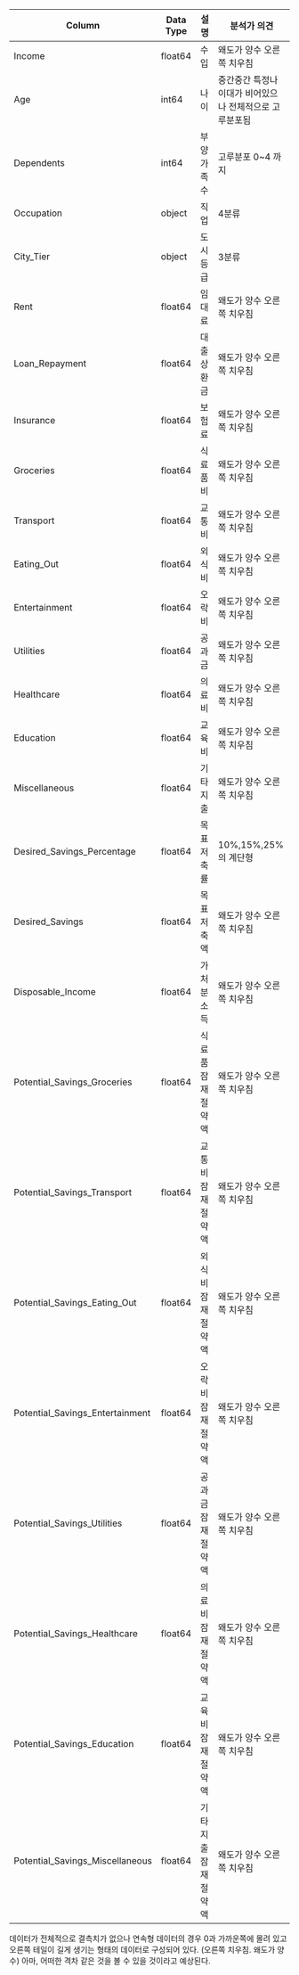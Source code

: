 | Column | Data Type | 설명 | 분석가 의견 |
|--------|-----------|------|------------|
| Income | float64 | 수입 | 왜도가 양수 오른쪽 치우침 |
| Age | int64 | 나이 | 중간중간 특정나이대가 비어있으나 전체적으로 고루분포됨 |
| Dependents | int64 | 부양가족 수 | 고루분포 0~4 까지|
| Occupation | object | 직업 | 4분류 |
| City_Tier | object | 도시 등급 | 3분류 |
| Rent | float64 | 임대료 |  왜도가 양수 오른쪽 치우침 |
| Loan_Repayment | float64 | 대출 상환금 |  왜도가 양수 오른쪽 치우침 |
| Insurance | float64 | 보험료 |  왜도가 양수 오른쪽 치우침 |
| Groceries | float64 | 식료품비 |  왜도가 양수 오른쪽 치우침 |
| Transport | float64 | 교통비 |  왜도가 양수 오른쪽 치우침 |
| Eating_Out | float64 | 외식비 |  왜도가 양수 오른쪽 치우침 |
| Entertainment | float64 | 오락비 |  왜도가 양수 오른쪽 치우침 |
| Utilities | float64 | 공과금 |  왜도가 양수 오른쪽 치우침 |
| Healthcare | float64 | 의료비 |  왜도가 양수 오른쪽 치우침 |
| Education | float64 | 교육비 |  왜도가 양수 오른쪽 치우침 |
| Miscellaneous | float64 | 기타 지출 |  왜도가 양수 오른쪽 치우침 |
| Desired_Savings_Percentage | float64 | 목표 저축률 | 10%,15%,25%의 계단형|
| Desired_Savings | float64 | 목표 저축액 |  왜도가 양수 오른쪽 치우침 |
| Disposable_Income | float64 | 가처분 소득 |  왜도가 양수 오른쪽 치우침 |
| Potential_Savings_Groceries | float64 | 식료품 잠재 절약액 |  왜도가 양수 오른쪽 치우침 |
| Potential_Savings_Transport | float64 | 교통비 잠재 절약액 |  왜도가 양수 오른쪽 치우침 |
| Potential_Savings_Eating_Out | float64 | 외식비 잠재 절약액 |  왜도가 양수 오른쪽 치우침 |
| Potential_Savings_Entertainment | float64 | 오락비 잠재 절약액 |  왜도가 양수 오른쪽 치우침 |
| Potential_Savings_Utilities | float64 | 공과금 잠재 절약액 |  왜도가 양수 오른쪽 치우침 |
| Potential_Savings_Healthcare | float64 | 의료비 잠재 절약액 |  왜도가 양수 오른쪽 치우침 |
| Potential_Savings_Education | float64 | 교육비 잠재 절약액 |  왜도가 양수 오른쪽 치우침 |
| Potential_Savings_Miscellaneous | float64 | 기타 지출 잠재 절약액 |  왜도가 양수 오른쪽 치우침 |
데이터가 전체적으로 결측치가 없으나 연속형 데이터의 경우 0과 가까운쪽에 몰려 있고 오른쪽 테일이 길게 생기는 형태의 데이터로 구성되어 있다. (오른쪽 치우침. 왜도가 양수)
아마, 어떠한 격차 같은 것을 볼 수 있을 것이라고 예상된다.